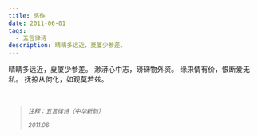 ```yaml
---
title: 感作
date: 2011-06-01
tags:
  - 五言律诗
description: 晴睛多远近，夏厦少参差。
---
```


晴睛多远近，夏厦少参差。
渺漭心中志，磅礴物外资。
缘来情有价，恨断爱无私。
抚掠从何化，如观莫若兹。

<br/>
<blockquote>
<p><small><i>注释：五言律诗（中华新韵）</i></small></p>
<p><small><i>2011.06</i></small></p>
</blockquote>